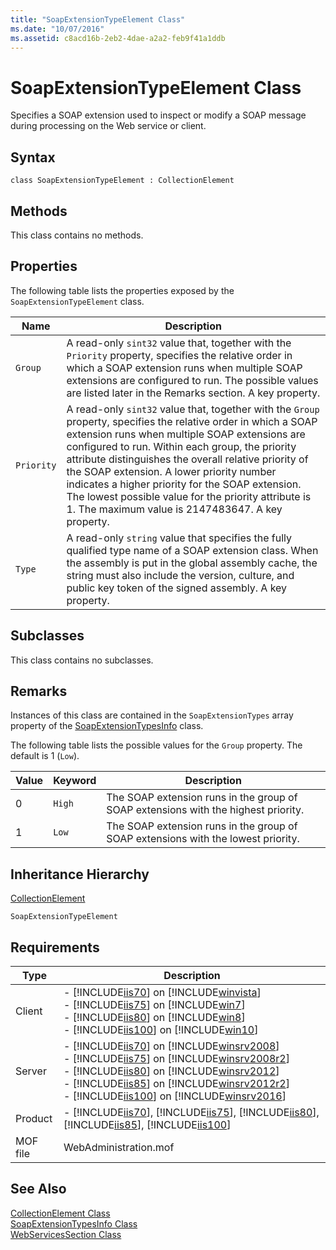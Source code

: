 ```yaml
---
title: "SoapExtensionTypeElement Class"
ms.date: "10/07/2016"
ms.assetid: c8acd16b-2eb2-4dae-a2a2-feb9f41a1ddb
---
```

# SoapExtensionTypeElement Class
Specifies a SOAP extension used to inspect or modify a SOAP message during processing on the Web service or client.  
  
## Syntax  
  
```vbs  
class SoapExtensionTypeElement : CollectionElement  
```  
  
## Methods  
 This class contains no methods.  
  
## Properties  
 The following table lists the properties exposed by the `SoapExtensionTypeElement` class.  
  
|Name|Description|  
|----------|-----------------|  
|`Group`|A read-only `sint32` value that, together with the `Priority` property, specifies the relative order in which a SOAP extension runs when multiple SOAP extensions are configured to run. The possible values are listed later in the Remarks section. A key property.|  
|`Priority`|A read-only `sint32` value that, together with the `Group` property, specifies the relative order in which a SOAP extension runs when multiple SOAP extensions are configured to run. Within each group, the priority attribute distinguishes the overall relative priority of the SOAP extension. A lower priority number indicates a higher priority for the SOAP extension. The lowest possible value for the priority attribute is 1. The maximum value is 2147483647. A key property.|  
|`Type`|A read-only `string` value that specifies the fully qualified type name of a SOAP extension class. When the assembly is put in the global assembly cache, the string must also include the version, culture, and public key token of the signed assembly. A key property.|  
  
## Subclasses  
 This class contains no subclasses.  
  
## Remarks  
 Instances of this class are contained in the `SoapExtensionTypes` array property of the [SoapExtensionTypesInfo](../wmi-provider/soapextensiontypesinfo-class.md) class.  
  
 The following table lists the possible values for the `Group` property. The default is 1 (`Low`).  
  
|Value|Keyword|Description|  
|-----------|-------------|-----------------|  
|0|`High`|The SOAP extension runs in the group of SOAP extensions with the highest priority.|  
|1|`Low`|The SOAP extension runs in the group of SOAP extensions with the lowest priority.|  
  
## Inheritance Hierarchy  
 [CollectionElement](../wmi-provider/collectionelement-class.md)  
  
 `SoapExtensionTypeElement`  
  
## Requirements  
  
|Type|Description|  
|----------|-----------------|  
|Client|-   [!INCLUDE[iis70](../wmi-provider/includes/iis70-md.md)] on [!INCLUDE[winvista](../wmi-provider/includes/winvista-md.md)]<br />-   [!INCLUDE[iis75](../wmi-provider/includes/iis75-md.md)] on [!INCLUDE[win7](../wmi-provider/includes/win7-md.md)]<br />-   [!INCLUDE[iis80](../wmi-provider/includes/iis80-md.md)] on [!INCLUDE[win8](../wmi-provider/includes/win8-md.md)]<br />-   [!INCLUDE[iis100](../wmi-provider/includes/iis100-md.md)] on [!INCLUDE[win10](../wmi-provider/includes/win10-md.md)]|  
|Server|-   [!INCLUDE[iis70](../wmi-provider/includes/iis70-md.md)] on [!INCLUDE[winsrv2008](../wmi-provider/includes/winsrv2008-md.md)]<br />-   [!INCLUDE[iis75](../wmi-provider/includes/iis75-md.md)] on [!INCLUDE[winsrv2008r2](../wmi-provider/includes/winsrv2008r2-md.md)]<br />-   [!INCLUDE[iis80](../wmi-provider/includes/iis80-md.md)] on [!INCLUDE[winsrv2012](../wmi-provider/includes/winsrv2012-md.md)]<br />-   [!INCLUDE[iis85](../wmi-provider/includes/iis85-md.md)] on [!INCLUDE[winsrv2012r2](../wmi-provider/includes/winsrv2012r2-md.md)]<br />-   [!INCLUDE[iis100](../wmi-provider/includes/iis100-md.md)] on [!INCLUDE[winsrv2016](../wmi-provider/includes/winsrv2016-md.md)]|  
|Product|-   [!INCLUDE[iis70](../wmi-provider/includes/iis70-md.md)], [!INCLUDE[iis75](../wmi-provider/includes/iis75-md.md)], [!INCLUDE[iis80](../wmi-provider/includes/iis80-md.md)], [!INCLUDE[iis85](../wmi-provider/includes/iis85-md.md)], [!INCLUDE[iis100](../wmi-provider/includes/iis100-md.md)]|  
|MOF file|WebAdministration.mof|  
  
## See Also  
 [CollectionElement Class](../wmi-provider/collectionelement-class.md)   
 [SoapExtensionTypesInfo Class](../wmi-provider/soapextensiontypesinfo-class.md)   
 [WebServicesSection Class](../wmi-provider/webservicessection-class.md)
